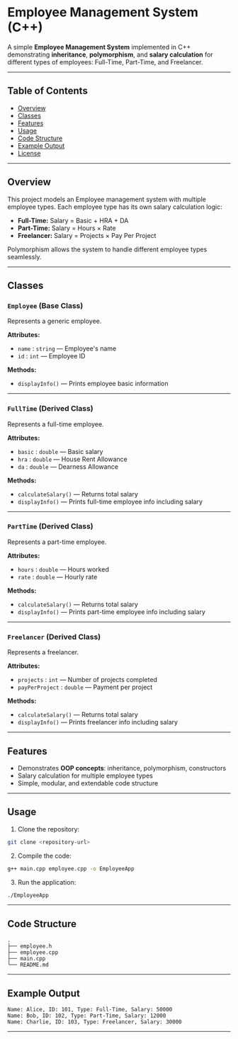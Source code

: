 # Employee Management System (C++)

A simple **Employee Management System** implemented in C++ demonstrating **inheritance**, **polymorphism**, and **salary calculation** for different types of employees: Full-Time, Part-Time, and Freelancer.

---

## Table of Contents

* [Overview](#overview)
* [Classes](#classes)
* [Features](#features)
* [Usage](#usage)
* [Code Structure](#code-structure)
* [Example Output](#example-output)
* [License](#license)

---

## Overview

This project models an Employee management system with multiple employee types. Each employee type has its own salary calculation logic:

* **Full-Time:** Salary = Basic + HRA + DA
* **Part-Time:** Salary = Hours × Rate
* **Freelancer:** Salary = Projects × Pay Per Project

Polymorphism allows the system to handle different employee types seamlessly.

---

## Classes

### `Employee` (Base Class)

Represents a generic employee.

**Attributes:**

* `name` : `string` — Employee's name
* `id` : `int` — Employee ID

**Methods:**

* `displayInfo()` — Prints employee basic information

---

### `FullTime` (Derived Class)

Represents a full-time employee.

**Attributes:**

* `basic` : `double` — Basic salary
* `hra` : `double` — House Rent Allowance
* `da` : `double` — Dearness Allowance

**Methods:**

* `calculateSalary()` — Returns total salary
* `displayInfo()` — Prints full-time employee info including salary

---

### `PartTime` (Derived Class)

Represents a part-time employee.

**Attributes:**

* `hours` : `double` — Hours worked
* `rate` : `double` — Hourly rate

**Methods:**

* `calculateSalary()` — Returns total salary
* `displayInfo()` — Prints part-time employee info including salary

---

### `Freelancer` (Derived Class)

Represents a freelancer.

**Attributes:**

* `projects` : `int` — Number of projects completed
* `payPerProject` : `double` — Payment per project

**Methods:**

* `calculateSalary()` — Returns total salary
* `displayInfo()` — Prints freelancer info including salary

---

## Features

* Demonstrates **OOP concepts**: inheritance, polymorphism, constructors
* Salary calculation for multiple employee types
* Simple, modular, and extendable code structure

---

## Usage

1. Clone the repository:

```bash
git clone <repository-url>
```

2. Compile the code:

```bash
g++ main.cpp employee.cpp -o EmployeeApp
```

3. Run the application:

```bash
./EmployeeApp
```

---

## Code Structure

```
.
├── employee.h         
├── employee.cpp       
├── main.cpp           
└── README.md          
```

---

## Example Output

```
Name: Alice, ID: 101, Type: Full-Time, Salary: 50000
Name: Bob, ID: 102, Type: Part-Time, Salary: 12000
Name: Charlie, ID: 103, Type: Freelancer, Salary: 30000
```

---